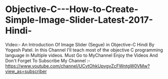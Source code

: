 # Objective-C---How-to-Create-Simple-Image-Slider-Latest-2017-Hindi-
Video:- An Introduction Of  Image Slider (Segue) in Objective-C Hindi By Yogesh Patel. In this Channel I'll teach most of the objective C programming language in Multiple videos. Must Go to MyChannel Enjoy the Videos And Don't Forget To Subscribe My Channel :-https://www.youtube.com/channel/UCvtOhkUpvgvZcFWntgW0VMw?view_as=subscriber
